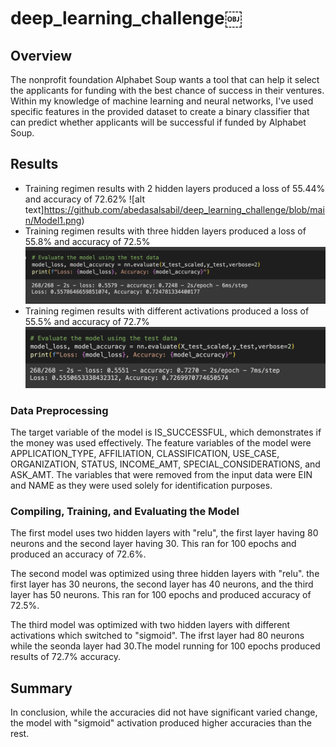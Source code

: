 # deep_learning_challenge￼
## Overview
The nonprofit foundation Alphabet Soup wants a tool that can help it select the applicants for funding with the best chance of success in their ventures. Within my knowledge of machine learning and neural networks, I've used specific features in the provided dataset to create a binary classifier that can predict whether applicants will be successful if funded by Alphabet Soup.

## Results
- Training regimen results with 2 hidden layers produced a loss of 55.44% and accuracy of 72.62%
![alt text]https://github.com/abedasalsabil/deep_learning_challenge/blob/main/Model1.png)
- Training regimen results with three hidden layers produced a loss of 55.8% and accuracy of 72.5%
![alt text](https://github.com/abedasalsabil/deep_learning_challenge/blob/main/Model2.png)
- Training regimen results with different activations produced a loss of 55.5% and accuracy of 72.7%
![alt text](https://github.com/abedasalsabil/deep_learning_challenge/blob/main/Model3.png)


### Data Preprocessing
The target variable of the model is IS_SUCCESSFUL, which demonstrates if the money was used effectively. The feature variables of the model were APPLICATION_TYPE, AFFILIATION, CLASSIFICATION, USE_CASE, ORGANIZATION, STATUS, INCOME_AMT, SPECIAL_CONSIDERATIONS, and ASK_AMT. The variables that were removed from the input data were EIN and NAME as they were used solely for identification purposes.

### Compiling, Training, and Evaluating the Model
The first model uses two hidden layers with "relu", the first layer having 80 neurons and the second layer having 30. This ran for 100 epochs and produced an accuracy of 72.6%. 

The second model was optimized using three hidden layers with "relu". the first layer has 30 neurons, the second layer has 40 neurons, and the third layer has 50 neurons. This ran for 100 epochs and produced accuracy of 72.5%.

The third model was optimized with two hidden layers with different activations which switched to "sigmoid". The ifrst layer had 80 neurons while the seonda layer had 30.The model running for 100 epochs produced results of 72.7% accuracy. 

## Summary
In conclusion, while the accuracies did not have significant varied change, the model with "sigmoid" activation produced higher accuracies than the rest. 
